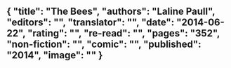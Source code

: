 {
 "title": "The Bees",
 "authors": "Laline Paull",
 "editors": "",
 "translator": "",
 "date": "2014-06-22",
 "rating": "",
 "re-read": "",
 "pages": "352",
 "non-fiction": "",
 "comic": "",
 "published": "2014",
 "image": ""
}
---


